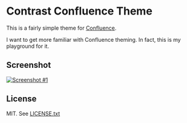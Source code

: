 # Contrast Confluence Theme

This is a fairly simple theme for [Confluence](https://www.atlassian.com/software/confluence).

I want to get more familiar with Confluence theming. In fact, this is my playground for it.

## Screenshot

[![Screenshot #1](http://i.imgur.com/FGLrooG.png)](http://i.imgur.com/FGLrooG.png)

## License

MIT. See [LICENSE.txt](/LICENSE.txt)
